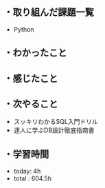 ## ・取り組んだ課題一覧
- Python

## ・わかったこと

## ・感じたこと


## ・次やること
- スッキリわかるSQL入門ドリル
- 達人に学ぶDB設計徹底指南書

## ・学習時間
- today:  4h
- total  : 604.5h
